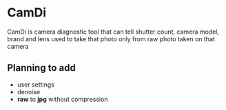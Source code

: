 # **CamDi**

CamDi is camera diagnostic tool that can tell shutter count, camera model, brand and lens used to take that photo only from raw photo taken on that camera

## **Planning to add**
- user settings
- denoise
- **raw** to **jpg** without compression
